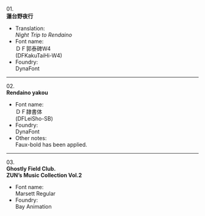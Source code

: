 01\.  
**蓮台野夜行**
  - Translation:  
*Night Trip to Rendaino*
  - Font name:  
ＤＦ郭泰碑W4  
(DFKakuTaiHi-W4)
  - Foundry:  
DynaFont

---

02\.  
**Rendaino yakou**
  - Font name:  
ＤＦ隷書体  
(DFLeiSho-SB)
  - Foundry:  
DynaFont
  - Other notes:  
Faux-bold has been applied.

---

03\.  
**Ghostly Field Club.**  
**ZUN’s Music Collection Vol.2**
  - Font name:  
Marsett Regular
  - Foundry:  
Bay Animation
